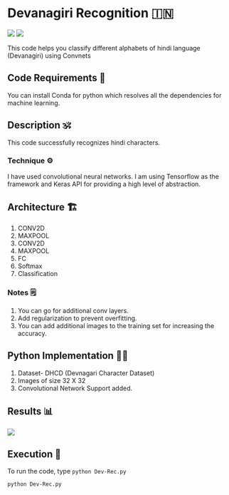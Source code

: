 # Devanagiri Recognition 🇮🇳

[![](https://img.shields.io/github/license/sourcerer-io/hall-of-fame.svg?colorB=ff0000)](https://github.com/akshaybahadur21/Devanagiri-Recognizer/blob/master/LICENSE.txt)  [![](https://img.shields.io/badge/Akshay-Bahadur-brightgreen.svg?colorB=ff0000)](https://akshaybahadur.com)

This code helps you classify different alphabets of hindi language (Devanagiri) using Convnets

## Code Requirements 🦄
You can install Conda for python which resolves all the dependencies for machine learning.

## Description 🕉️
This code successfully recognizes hindi characters.

### Technique ⚙️

I have used convolutional neural networks.
I am using Tensorflow as the framework and Keras API for providing a high level of abstraction.

## Architecture 🏗️

1) CONV2D 
2) MAXPOOL 
3) CONV2D 
4) MAXPOOL 
5) FC
6) Softmax
7) Classification

### Notes 🗒️

1) You can go for additional conv layers.
2) Add regularization to prevent overfitting.
3) You can add additional images to the training set for increasing the accuracy.


## Python  Implementation 👨‍🔬

1) Dataset- DHCD (Devnagari Character Dataset)
2) Images of size 32 X 32
4) Convolutional Network Support added.

## Results 📊
<img src="https://github.com/akshaybahadur21/Devanagiri-Recognizer/blob/master/hindi.gif">

## Execution 🐉
To run the code, type `python Dev-Rec.py`

```
python Dev-Rec.py
```





